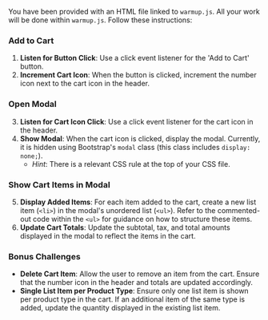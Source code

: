 You have been provided with an HTML file linked to `warmup.js`. All your work will be done within `warmup.js`. Follow these instructions:

### Add to Cart

1. **Listen for Button Click**: Use a click event listener for the 'Add to Cart' button.
2. **Increment Cart Icon**: When the button is clicked, increment the number icon next to the cart icon in the header.

### Open Modal

3. **Listen for Cart Icon Click**: Use a click event listener for the cart icon in the header.
4. **Show Modal**: When the cart icon is clicked, display the modal. Currently, it is hidden using Bootstrap's `modal` class (this class includes `display: none;`).
   - _Hint_: There is a relevant CSS rule at the top of your CSS file.

### Show Cart Items in Modal

5. **Display Added Items**: For each item added to the cart, create a new list item (`<li>`) in the modal's unordered list (`<ul>`). Refer to the commented-out code within the `<ul>` for guidance on how to structure these items.
6. **Update Cart Totals**: Update the subtotal, tax, and total amounts displayed in the modal to reflect the items in the cart.

### Bonus Challenges

- **Delete Cart Item**: Allow the user to remove an item from the cart. Ensure that the number icon in the header and totals are updated accordingly.
- **Single List Item per Product Type**: Ensure only one list item is shown per product type in the cart. If an additional item of the same type is added, update the quantity displayed in the existing list item.
